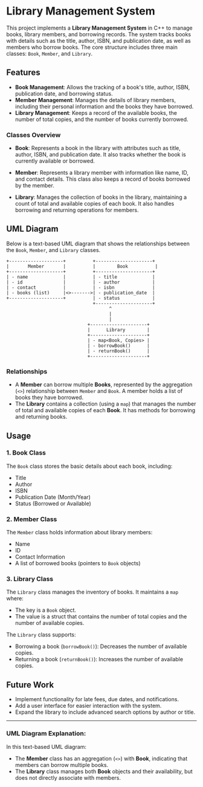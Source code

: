 # Library Management System

This project implements a **Library Management System** in C++ to manage books, library members, and borrowing records. The system tracks books with details such as the title, author, ISBN, and publication date, as well as members who borrow books. The core structure includes three main classes: `Book`, `Member`, and `Library`.

## Features

- **Book Management**: Allows the tracking of a book's title, author, ISBN, publication date, and borrowing status.
- **Member Management**: Manages the details of library members, including their personal information and the books they have borrowed.
- **Library Management**: Keeps a record of the available books, the number of total copies, and the number of books currently borrowed.

### Classes Overview

- **Book**: Represents a book in the library with attributes such as title, author, ISBN, and publication date. It also tracks whether the book is currently available or borrowed.
  
- **Member**: Represents a library member with information like name, ID, and contact details. This class also keeps a record of books borrowed by the member.

- **Library**: Manages the collection of books in the library, maintaining a count of total and available copies of each book. It also handles borrowing and returning operations for members.

## UML Diagram

Below is a text-based UML diagram that shows the relationships between the `Book`, `Member`, and `Library` classes.

```plaintext
+--------------------+          +---------------------+
|       Member       |          |        Book          |
+--------------------+          +---------------------+
| - name             |          | - title             |
| - id               |          | - author            |
| - contact          |          | - isbn              |
| - books (list)     |<>------->| - publication_date  |
+--------------------+          | - status            |
                                +---------------------+
                                      ^
                                      |
                                      |
                              +---------------------+
                              |      Library        |
                              +---------------------+
                              | - map<Book, Copies> |
                              | - borrowBook()      |
                              | - returnBook()      |
                              +---------------------+
```

### Relationships

- A **Member** can borrow multiple **Books**, represented by the aggregation (`<>`) relationship between `Member` and `Book`. A member holds a list of books they have borrowed.
- The **Library** contains a collection (using a `map`) that manages the number of total and available copies of each **Book**. It has methods for borrowing and returning books.

## Usage

### 1. Book Class

The `Book` class stores the basic details about each book, including:
- Title
- Author
- ISBN
- Publication Date (Month/Year)
- Status (Borrowed or Available)

### 2. Member Class

The `Member` class holds information about library members:
- Name
- ID
- Contact Information
- A list of borrowed books (pointers to `Book` objects)

### 3. Library Class

The `Library` class manages the inventory of books. It maintains a `map` where:
- The key is a `Book` object.
- The value is a struct that contains the number of total copies and the number of available copies.

The `Library` class supports:
- Borrowing a book (`borrowBook()`): Decreases the number of available copies.
- Returning a book (`returnBook()`): Increases the number of available copies.

## Future Work

- Implement functionality for late fees, due dates, and notifications.
- Add a user interface for easier interaction with the system.
- Expand the library to include advanced search options by author or title.

---

### UML Diagram Explanation:
In this text-based UML diagram:
- The **Member** class has an aggregation (`<>`) with **Book**, indicating that members can borrow multiple books.
- The **Library** class manages both **Book** objects and their availability, but does not directly associate with members.
